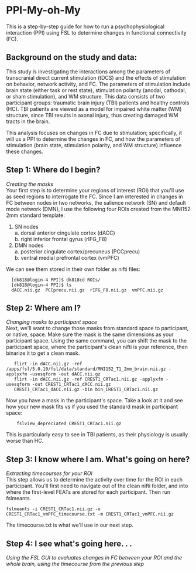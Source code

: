 # PPI-My-oh-My
This is a step-by-step guide for how to run a psychophysiological interaction (PPI) using FSL to determine changes in functional connectivity (FC). 

## Background on the study and data: 
This study is investigating the interactions among the parameters of transcranial direct current stimulation (tDCS) and the effects of stimulation on behavior, network activity, and FC. The parameters of stimulation include brain state (either task or rest state), stimulation polarity (anodal, cathodal, or sham stimulation), and WM structure. 
This data consists of two participant groups: traumatic brain injury (TBI) patients and healthy controls (HC). TBI patients are viewed as a model for impaired white matter (WM) structure, since TBI results in axonal injury, thus creating damaged WM tracts in the brain. 

This analysis focuses on changes in FC due to stimulation; specifically, it will us a PPI to determine the changes in FC, and how the parameters of stimulation (brain state, stimulation polarity, and WM structure) influence these changes. 

## Step 1: Where do I begin?  
*Creating the masks*  
Your first step is to determine your regions of interest (ROI) that you'll use as seed regions to interrogate the FC. Since I am interested in changes in FC between nodes in two networks, the salience network (SN) and default mode network (DMN), I use the following four ROIs created from the MNI152 2mm standard template:   

1. SN nodes  
a. dorsal anterior cingulate cortex (dACC)  
b. right inferior frontal gyrus (rIFG_F8)  
2. DMN nodes  
a. posterior cingulate cortex/precuneus (PCCprecu)  
b. ventral medial prefrontal cortex (vmPFC)  

We can see them stored in their own folder as nifti files:  
    
      [dk818@login-4 PPI]$ dk818cd ROIs/  
      [dk818@login-4 PPI]$ ls  
      dACC.nii.gz  PCCprecu.nii.gz  rIFG_F8.nii.gz  vmPFC.nii.gz

## Step 2: Where am I?
*Changing masks to participant space*  
Next, we'll want to change those masks from standard space to participant, or native, space. Make sure the mask is the same dimensions as your participant space. Using the same command, you can shift the mask to the participant space, where the participant's clean nifti is your reference, then binarize it to get a clean mask.  
            
       flirt -in dACC.nii.gz -ref /apps/fsl/5.0.10/fsl/data/standard/MNI152_T1_2mm_brain.nii.gz -applyxfm -usesqform -out dACC.nii.gz
       flirt -in dACC.nii.gz -ref CREST1_CRTac1.nii.gz -applyxfm -usesqform -out CREST1_CRTac1_dACC.nii.gz
       CREST1_CRTac1_dACC.nii.gz -bin bin_CREST1_CRTac1.nii.gz
Now you have a mask in the participant's space. Take a look at it and see how your new mask fits vs if you used the standard mask in participant space:  
  
        fslview_depreciated CREST1_CRTac1.nii.gz
 This is particularly easy to see in TBI patients, as their physiology is usually worse than HC. 
 
 ## Step 3: I know where I am. What's going on here?  
 *Extracting timecourses for your ROI*  
 This step allows us to determine the activity over time for the ROI in each participant. You'll first need to navigate out of the clean nifti folder, and into where the first-level FEATs are stored for each participant. Then run fslmeants. 
 
    fslmeants -i CREST1_CRTac1.nii.gz -o CREST1_CRTac1_vmPFC_timecourse.txt -m CREST1_CRTac1_vmPFC.nii.gz

The timecourse.txt is what we'll use in our next step.  

## Step 4: I see what's going here. . . 
*Using the FSL GUI to evaluates changes in FC between your ROI and the whole brain, using the timecourse from the previous step*

